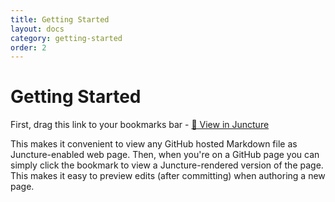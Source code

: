 ```yaml
---
title: Getting Started
layout: docs
category: getting-started
order: 2
---
```


# Getting Started

First, drag this link to your bookmarks bar - [🔗 View in Juncture](javascript:(function()%7Bwindow.location.href%3D%22https%3A%2F%2Fjuncture-digital.io%3Fgithub%3D%22%2Bdocument.URL%7D)()%3B)

This makes it convenient to view any GitHub hosted Markdown file as Juncture-enabled web page.  Then, when you're on a GitHub page you can simply click the bookmark to view a Juncture-rendered version of the page.  This makes it easy to preview edits (after committing) when authoring a new page.
